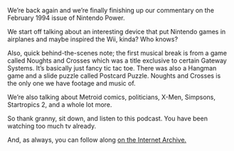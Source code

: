 We’re back again and we’re finally finishing up our commentary on the February 1994 issue of Nintendo Power.

We start off talking about an interesting device that put Nintendo games in airplanes and maybe inspired the Wii, kinda? Who knows?

Also, quick behind-the-scenes note; the first musical break is from a game called Noughts and Crosses which was a title exclusive to certain Gateway Systems. It’s basically just fancy tic tac toe. There was also a Hangman game and a slide puzzle called Postcard Puzzle. Noughts and Crosses is the only one we have footage and music of.

We’re also talking about Metroid comics, politicians, X-Men, Simpsons, Startropics 2, and a whole lot more.

So thank granny, sit down, and listen to this podcast. You have been watching too much tv already.

And, as always, you can follow along [on the Internet Archive.]("https://archive.org/details/NintendoPower1988-2004/Nintendo%20Power%20Issue%20057%20%28February%201994%29/mode/2up")
